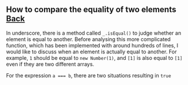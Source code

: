 ## How to compare the equality of two elements [Back](./../underscore.md)

In underscore, there is a method called `_.isEqual()` to judge whether an element is equal to another. Before analysing this more complicated function, which has been implemented with around hundreds of lines, I would like to discuss when an element is actually equal to another. For example, `1` should be equal to `new Number(1)`, and `[1]` is also equal to `[1]` even if they are two different arrays.

For the expression `a === b`, there are two situations resulting in `true`

